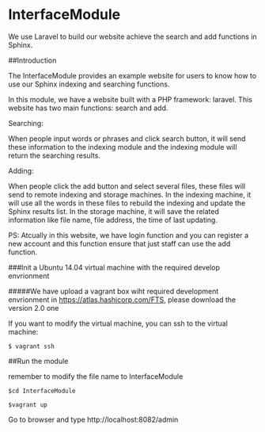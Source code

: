 # InterfaceModule

We use Laravel to build our website achieve the search and add functions in Sphinx.

##Introduction

The InterfaceModule provides an example website for users to know how to use our Sphinx indexing and searching functions. 

In this module, we have a website built with a PHP framework: laravel. This website has two main functions: search and add.

Searching:

When people input words or phrases and click search button, it will send these information to the indexing module and the indexing module will return the searching results.  

Adding:

When people click the add button and select several files, these files will send to remote indexing and storage machines. In the indexing machine, it will use all the words in these files to rebuild the indexing and update the Sphinx results list. In the storage machine, it will save the related information like file name, file address, the time of last updating.

PS: Atcually in this website, we have login function and you can register a new account and this function ensure that just staff can use the add function.


###Init a Ubuntu 14.04 virtual machine with the required develop envrionment

#####We have upload a vagrant box wiht required development envrionment in https://atlas.hashicorp.com/FTS, please download the version 2.0 one

If you want to modify the virtual machine, you can ssh to the virtual machine:
```
$ vagrant ssh
```

##Run the module

remember to modify the file name to InterfaceModule
```
$cd InterfaceModule
```
```
$vagrant up
```

Go to browser and type http://localhost:8082/admin


